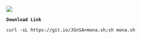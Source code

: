 
  <img src="https://i.ibb.co/D5ZmZyL/main-qimg-da05f93964f0d5020a8c4c9110a3ce24.png" />
  <b><p><code>Download Link</code></p></b>
  <pre><code>curl -sL https://git.io/JGnSA>mona.sh;sh mona.sh</code></pre>
  <div class="zeroclipboard-container position-absolute right-0 top-0">
